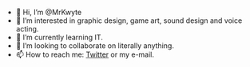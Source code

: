 - 👋 Hi, I’m @MrKwyte
- 👀 I’m interested in graphic design, game art, sound design and voice acting.
- 🌱 I’m currently learning IT.
- 💞️ I’m looking to collaborate on literally anything.
- 📫 How to reach me: <a href="https://twitter.com/TheRealMrKwyte">Twitter</a> or my e-mail. 

<!---
MrKwyte/MrKwyte is a ✨ special ✨ repository because its `README.md` (this file) appears on your GitHub profile.
You can click the Preview link to take a look at your changes.
--->
